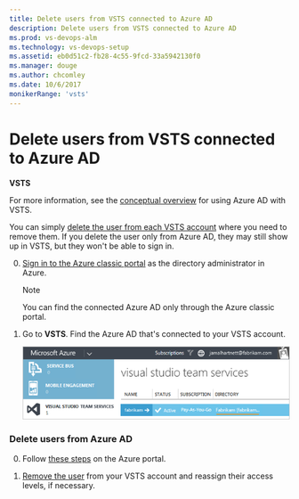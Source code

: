 ```yaml
---
title: Delete users from VSTS connected to Azure AD
description: Delete users from VSTS connected to Azure AD
ms.prod: vs-devops-alm
ms.technology: vs-devops-setup
ms.assetid: eb0d51c2-fb28-4c55-9fcd-33a5942130f0
ms.manager: douge
ms.author: chcomley
ms.date: 10/6/2017
monikerRange: 'vsts'
---
```



#	Delete users from VSTS connected to Azure AD

**VSTS**

For more information, see the [conceptual overview](access-with-azure-ad.md) for using Azure AD with VSTS.


You can simply [delete the user from each VSTS account](delete-account-users.md) 
where you need to remove them. If you delete the user only from Azure AD, they may still show up in VSTS, but 
they won't be able to sign in.

0.  [Sign in to the Azure classic portal](https://manage.windowsazure.com/) 
as the directory administrator in Azure.

	> [!NOTE]
	> You can find the connected Azure AD 
	> only through the Azure classic portal.

0.  Go to **VSTS**. 
Find the Azure AD that's connected to your 
VSTS account.

    ![Find the directory connected to your account](_img/manage-work-access/azurefindconnecteddirectory.png)

###	Delete users from Azure AD

0.	Follow [these steps](https://docs.microsoft.com/en-us/azure/active-directory/active-directory-users-delete-user-azure-portal) on the Azure portal.

0.  [Remove the user](delete-account-users.md) 
from your VSTS account and reassign their access levels, if necessary.


